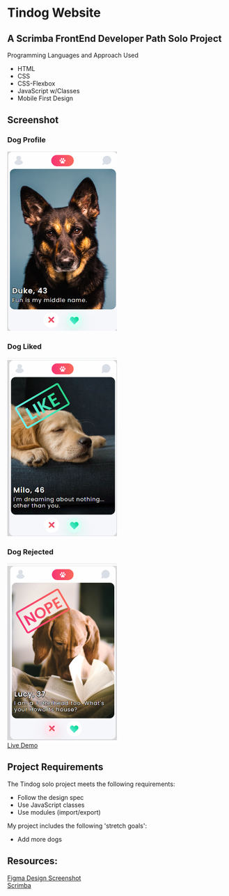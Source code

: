 # Tindog Website

## A Scrimba FrontEnd Developer Path Solo Project
Programming Languages and Approach Used
<ul>
<li>HTML</li>
<li>CSS</li>
<li>CSS-Flexbox</li>
<li>JavaScript w/Classes</li>
<li>Mobile First Design</li>
</ul>

## Screenshot
### Dog Profile
<img src="https://github.com/famanakis/Scrimba/blob/main/m07-solo-tindog/assets/screenshot.png" width=50% height=50%><br>
### Dog Liked
<img src="https://github.com/famanakis/Scrimba/blob/main/m07-solo-tindog/assets/screenshot-like.png" width=50% height=50%><br>
### Dog Rejected
<img src="https://github.com/famanakis/Scrimba/blob/main/m07-solo-tindog/assets/screenshot-reject.png" width=50% height=50%><br>
[Live Demo](https://9tfdev-m7-solo-tindog.netlify.app/)
 
## Project Requirements
 The Tindog solo project meets the following requirements:
 <ul>
 <li>Follow the design spec</li>
 <li>Use JavaScript classes</li>
 <li>Use modules (import/export)</li>
 </ul>
 
 My project includes the following 'stretch goals':
 <ul>
<li>Add more dogs</li>
</ul>
 
## Resources:
[Figma Design Screenshot](https://github.com/famanakis/Scrimba/blob/main/m07-solo-tindog/assets/figma-design.png)<br>
 [Scrimba](https://scrimba.com/)


